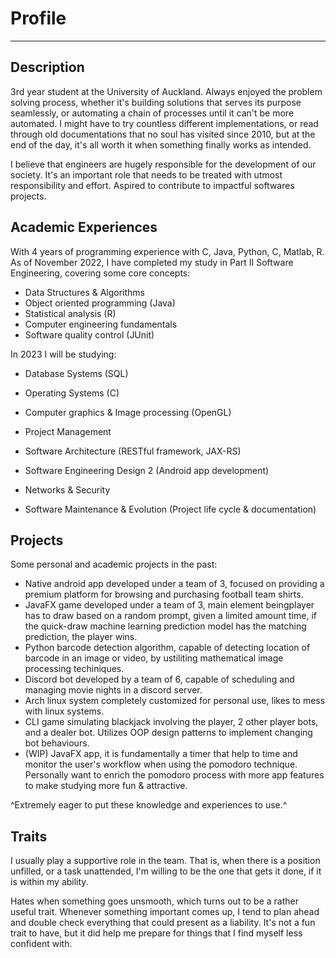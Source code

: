 # Profile
***
## Description
3rd year student at the University of Auckland. Always enjoyed the problem solving process, whether it's building solutions that serves its purpose seamlessly, or automating a chain of processes until it can't be more automated. I might have to try countless different implementations, or read through old documentations that no soul has visited since 2010, but at the end of the day, it's all worth it when something finally works as intended.

I believe that engineers are hugely responsible for the development of our society. It's an important role that needs to be treated with utmost responsibility and effort. Aspired to contribute to impactful softwares projects.

## Academic Experiences
With 4 years of programming experience with C, Java, Python, C, Matlab, R. As of November 2022, I have completed my study in Part II Software Engineering, covering some core concepts:
- Data Structures & Algorithms
- Object oriented programming (Java)
- Statistical analysis (R)
- Computer engineering fundamentals
- Software quality control (JUnit)

In 2023 I will be studying:
- Database Systems (SQL)
- Operating Systems (C)
- Computer graphics & Image processing (OpenGL)
- Project Management

- Software Architecture (RESTful framework, JAX-RS)
- Software Engineering Design 2 (Android app development)
- Networks & Security
- Software Maintenance & Evolution (Project life cycle & documentation)

## Projects
Some personal and academic projects in the past:
- Native android app developed under a team of 3, focused on providing a premium platform for browsing and purchasing football team shirts.
- JavaFX game developed under a team of 3, main element beingplayer has to draw based on a random prompt, given a limited amount time, if the quick-draw machine learning prediction model has the matching prediction, the player wins. 
- Python barcode detection algorithm, capable of detecting location of barcode in an image or video, by ustiliting mathematical image processing techiniques.
- Discord bot developed by a team of 6, capable of scheduling and managing movie nights in a discord server.
- Arch linux system completely customized for personal use, likes to mess with linux systems.
- CLI game simulating blackjack involving the player, 2 other player bots, and a dealer bot. Utilizes OOP design patterns to implement changing bot behaviours.
- (WIP) JavaFX app, it is fundamentally a timer that help to time and monitor the user's workflow when using the pomodoro technique. Personally want to enrich the pomodoro process with more app features to make studying more fun & attractive.


^Extremely eager to put these knowledge and experiences to use.^

## Traits
I usually play a supportive role in the team. That is, when there is a position unfilled, or a task unattended, I'm willing to be the one that gets it done, if it is within my ability.

Hates when something goes unsmooth, which turns out to be a rather useful trait. Whenever something important comes up, I tend to plan ahead and double check everything that could present as a liability. It's not a fun trait to have, but it did help me prepare for things that I find myself less confident with.

<!---
calebWei/calebWei is a ✨ special ✨ repository because its `README.md` (this file) appears on your GitHub profile.
You can click the Preview link to take a look at your changes.
--->
